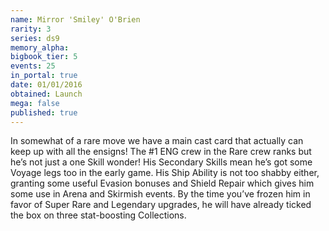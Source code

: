```yaml
---
name: Mirror 'Smiley' O'Brien
rarity: 3
series: ds9
memory_alpha:
bigbook_tier: 5
events: 25
in_portal: true
date: 01/01/2016
obtained: Launch
mega: false
published: true
---
```


In somewhat of a rare move we have a main cast card that actually can keep up with all the ensigns! The #1 ENG crew in the Rare crew ranks but he’s not just a one Skill wonder! His Secondary Skills mean he’s got some Voyage legs too in the early game. His Ship Ability is not too shabby either, granting some useful Evasion bonuses and Shield Repair which gives him some use in Arena and Skirmish events. By the time you’ve frozen him in favor of Super Rare and Legendary upgrades, he will have already ticked the box on three stat-boosting Collections.
